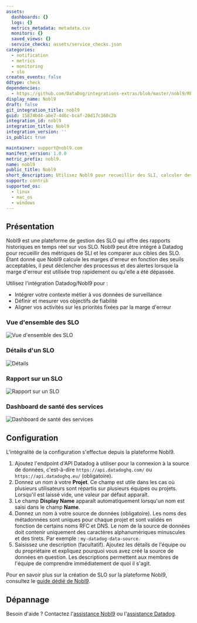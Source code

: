 ```yaml
---
assets:
  dashboards: {}
  logs: {}
  metrics_metadata: metadata.csv
  monitors: {}
  saved_views: {}
  service_checks: assets/service_checks.json
categories:
  - notification
  - metrics
  - monitoring
  - slo
creates_events: false
ddtype: check
dependencies:
  - https://github.com/DataDog/integrations-extras/blob/master/nobl9/README.md
display_name: Nobl9
draft: false
git_integration_title: nobl9
guid: 15874bd4-abe7-4d6c-bcaf-20d17c160c2b
integration_id: nobl9
integration_title: Nobl9
integration_version: ''
is_public: true

maintainer: support@nobl9.com
manifest_version: 1.0.0
metric_prefix: nobl9.
name: nobl9
public_title: Nobl9
short_description: Utilisez Nobl9 pour recueillir des SLI, calculer des SLO et configurer des alertes de marge d'erreur
support: contrib
supported_os:
  - linux
  - mac_os
  - windows
---
```

## Présentation
Nobl9 est une plateforme de gestion des SLO qui offre des rapports historiques en temps réel sur vos SLO. Nobl9 peut être intégré à Datadog pour recueillir des métriques de SLI et les comparer aux cibles des SLO. Étant donné que Nobl9 calcule les marges d'erreur en fonction des seuils acceptables, il peut déclencher des processus et des alertes lorsque la marge d'erreur est utilisée trop rapidement ou qu'elle a été dépassée.

Utilisez l'intégration Datadog/Nobl9 pour :

- Intégrer votre contexte métier à vos données de surveillance
- Définir et mesurer vos objectifs de fiabilité
- Aligner vos activités sur les priorités fixées par la marge d'erreur

### Vue d'ensemble des SLO
![Vue d'ensemble des SLO][1]

### Détails d'un SLO
![Détails][2]

### Rapport sur un SLO
![Rapport sur un SLO][3]

### Dashboard de santé des services
![Dashboard de santé des services][4]

## Configuration

L'intégralité de la configuration s'effectue depuis la plateforme Nobl9.

1. Ajoutez l'endpoint d'API Datadog à utiliser pour la connexion à la source de données, c'est-à-dire `https://api.datadoghq.com/` ou `https://api.datadoghq.eu/` (obligatoire).
2. Donnez un nom à votre **Projet**. Ce champ est utile dans les cas où plusieurs utilisateurs sont répartis sur plusieurs équipes ou projets. Lorsqu'il est laissé vide, une valeur par défaut apparaît.
3. Le champ **Display Name** apparaît automatiquement lorsqu'un nom est saisi dans le champ **Name**.
4. Donnez un nom à votre source de données (obligatoire). Les noms des métadonnées sont uniques pour chaque projet et sont validés en fonction de certains noms RFC et DNS. Le nom de la source de données doit contenir uniquement des caractères alphanumériques minuscules et des tirets. Par exemple : `my-datadog-data-source`.
5. Saisissez une description (facultatif). Ajoutez les détails de l'équipe ou du propriétaire et expliquez pourquoi vous avez créé la source de données en question. Les descriptions permettent aux membres de l'équipe de comprendre immédiatement de quoi il s'agit.

Pour en savoir plus sur la création de SLO sur la plateforme Nobl9, consultez le [guide dédié de Nobl9][5].

## Dépannage

Besoin d'aide ? Contactez l'[assistance Nobl9][6] ou l'[assistance Datadog][7].

[1]: https://raw.githubusercontent.com/DataDog/integrations-extras/master/nobl9/images/grid_view.jpg
[2]: https://raw.githubusercontent.com/DataDog/integrations-extras/master/nobl9/images/slo_detail.png
[3]: https://raw.githubusercontent.com/DataDog/integrations-extras/master/nobl9/images/slo_report.png
[4]: https://raw.githubusercontent.com/DataDog/integrations-extras/master/nobl9/images/service_health.png
[5]: https://nobl9.github.io/techdocs_User_Guide/#service-level-objectives-38
[6]: https://nobl9.com/about/#contact
[7]: https://docs.datadoghq.com/fr/help/
